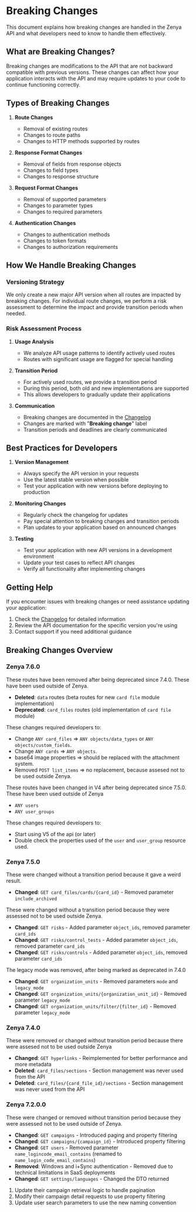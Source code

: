 # Breaking Changes

This document explains how breaking changes are handled in the Zenya API and what developers need to know to handle them effectively.

## What are Breaking Changes?

Breaking changes are modifications to the API that are not backward compatible with previous versions. These changes can affect how your application interacts with the API and may require updates to your code to continue functioning correctly.

## Types of Breaking Changes

1. **Route Changes**
   - Removal of existing routes
   - Changes to route paths
   - Changes to HTTP methods supported by routes

2. **Response Format Changes**
   - Removal of fields from response objects
   - Changes to field types
   - Changes to response structure

3. **Request Format Changes**
   - Removal of supported parameters
   - Changes to parameter types
   - Changes to required parameters

4. **Authentication Changes**
   - Changes to authentication methods
   - Changes to token formats
   - Changes to authorization requirements

## How We Handle Breaking Changes

### Versioning Strategy

We only create a new major API version when all routes are impacted by breaking changes. For individual route changes, we perform a risk assessment to determine the impact and provide transition periods when needed.

### Risk Assessment Process

1. **Usage Analysis**
   - We analyze API usage patterns to identify actively used routes
   - Routes with significant usage are flagged for special handling

2. **Transition Period**
   - For actively used routes, we provide a transition period
   - During this period, both old and new implementations are supported
   - This allows developers to gradually update their applications

3. **Communication**
   - Breaking changes are documented in the [Changelog](Changelog.md)
   - Changes are marked with "**Breaking change**" label
   - Transition periods and deadlines are clearly communicated

## Best Practices for Developers

1. **Version Management**
   - Always specify the API version in your requests
   - Use the latest stable version when possible
   - Test your application with new versions before deploying to production

2. **Monitoring Changes**
   - Regularly check the changelog for updates
   - Pay special attention to breaking changes and transition periods
   - Plan updates to your application based on announced changes

3. **Testing**
   - Test your application with new API versions in a development environment
   - Update your test cases to reflect API changes
   - Verify all functionality after implementing changes

## Getting Help

If you encounter issues with breaking changes or need assistance updating your application:

1. Check the [Changelog](Changelog.md) for detailed information
2. Review the API documentation for the specific version you're using
3. Contact support if you need additional guidance

## Breaking Changes Overview

### Zenya 7.6.0

These routes have been removed after being deprecated since 7.4.0. These have been used outside of Zenya.
- **Deleted**: `data` routes (beta routes for new `card file` module implementation)
- **Deprecated**: `card_files` routes (old implementation of `card file` module)

These changes required developers to:
- Change `ANY card_files` => `ANY objects/data_types` or `ANY objects/custom_fields`.
- Change `ANY cards` => `ANY objects`.
- base64 image properties => should be replaced with the attachment system.
- Removed `POST list_items` => no replacement, because assesed not to be used outside Zenya.


These routes have been changed in V4 after being deprecated since 7.5.0. These have been used outside of Zenya
- `ANY users`
- `ANY user_groups`

These changes required developers to:
- Start using V5 of the api (or later)
- Double check the properties used of the `user` and `user_group` resource used.

### Zenya 7.5.0

These were changed without a transition period because it gave a weird result.
- **Changed**: `GET card_files/cards/{card_id}` - Removed parameter `include_archived`

These were changed without a transition period because they were assessed not to be used outside Zenya.
- **Changed**: `GET risks` - Added parameter `object_ids`, removed parameter `card_ids`
- **Changed**: `GET risks/control_tests` - Added parameter `object_ids`, removed parameter `card_ids`
- **Changed**: `GET risks/controls` - Added parameter `object_ids`, removed parameter `card_ids`

The legacy mode was removed, after being marked as deprecated in 7.4.0
- **Changed**: `GET organization_units` - Removed parameters `mode` and `legacy_mode`
- **Changed**: `GET organization_units/{organization_unit_id}` - Removed parameter `legacy_mode`
- **Changed**: `GET organization_units/filter/{filter_id}` - Removed parameter `legacy_mode`

### Zenya 7.4.0

These were removed or changed without transition period because there were assesed not to be used outside Zenya
- **Changed**: `GET hyperlinks` - Reimplemented for better performance and more metadata
- **Deleted**: `card_files/sections` - Section management was never used from the API
- **Deleted**: `card_files/{card_file_id}/sections` - Section management was never used from the API

### Zenya 7.2.0.0

These were changed or removed without transition period because they were assessed not to be used outside of Zenya.
- **Changed**: `GET campaigns` - Introduced paging and property filtering
- **Changed**: `GET campaigns/{campaign_id}` - Introduced property filtering
- **Changed**: `GET users` - Removed parameter `name_logincode_email_contains` (renamed to `name_login_code_email_contains`)
- **Removed**: Windows and i+Sync authentication - Removed due to technical limitations in SaaS deployments
- **Changed**: `GET settings/languages` - Changed the DTO returned



1. Update their campaign retrieval logic to handle pagination
2. Modify their campaign detail requests to use property filtering
3. Update user search parameters to use the new naming convention

